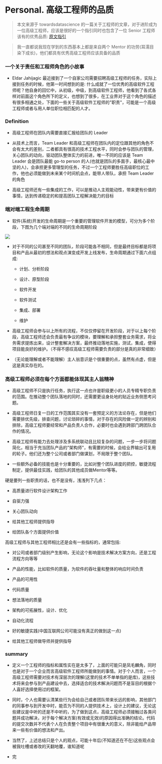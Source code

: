 # Personal. 高级工程师的品质

> 本文来源于 towardsdatascience 的一篇关于工程师的文章，对于进阶成为一位高级工程师，应该是很好的一个指引同时也包含了一位 Senior 工程师该有的优秀品质: [原文指引](https://towardsdatascience.com/responsibilities-of-a-senior-software-engineer-e30d3989610)

> 我一直都说我现在学到的东西基本上都是来自两个 Mentor 的功劳(耳濡目染下成长)，他们都具有优秀高级工程师应该具备的品质

### 一个关于责任和工程师角色的小故事

- Eldar Jahijagic 最近接到了一个自家公司需要招聘高级工程师的任务，实际上接到任务的时候，他第一时间想到的是: 什么成就了一位优秀的高级软件工程师呢？他自身的回忆中，从初级，中级，到高级软件工程师，他看到了各式各样对前面这个角色所下的定义，也想到了很多，在工业界对于这个角色的描述有很多相通之处，下面的一些关于高级软件工程师的"职责"，可能是一个高级工程师或者与用人单位职位相匹配的人才。

### Definition

- 高级工程师在团队内需要直接汇报给团队的 Leader

- 从技术上而言，Team Leader 和高级工程师在团队内的定位跟其他的角色不会有太大的差别，二者都具有很高的技术工程水平，同时会参与团队的管理，关心团队的动向，驱动团队整体实力的前进，唯一不同的应该是 Team Leader 会是团队最能 go-to person 的人(也就是团队的多面手，最核心最中坚的人)，会承担更多管理型的任务，不过一个工程师要胜任高级职位的工作，他也必须能做到未来某个时间机会点，能带人带队，承担 Team Leader 的角色

- 高级工程师还有一些集成的工作，可以是推动人主观能动性，带来更有价值的事情，达到传递稳定的和提高团队工程解决能力的目标

### 端对端工程生命周期

- 软件(系统)开发的生命周期是一个重要的管理软件开发的模型，可分为多个阶段，下图为几个端对端的不同的生命周期阶段 

![](https://raw.githubusercontent.com/Trojan0523/weekly_notes/main/image/development-life-cycel.png)

- 对于不同的公司甚至不同的团队，阶段可能各不相同，但是最终目标都是将项目和产品从最初的想法和观点演变成开发上线发布，生命周期通过下面六点组成:
  
  - 计划、分析阶段
  
  - 设计、原型阶段
  
  - 软件开发
  
  - 软件测试
  
  - 集成、部署
  
  - 维护

- 高级工程师会参与以上所有的流程，不仅仅停留在开发阶段，对于以上每个阶段，高级工程师还会负责最有争议的模块，要理解和承担整套业务需求，将业务需求提炼出来，设计整套解决方案，最终推动落地实施，测试，集成，使得项目能良好的维护。（不得不感叹高级工程师需要负责的部分是真的非常细致）

- （无论能理解或者不能理解）主人翁意识是个很重要的点，虽然有点虚，但是这是真实存在的。



### 高级工程师必须在每个方面都能体现其主人翁精神

- 高级工程师不只是执行任务，执行这一点也许是职级更小的人员专精专职负责的范围。在推动整个团队落地的同时，还需要更设身处地的贴近业务侧思考问题。

- 高级工程师日复一日的工作范围其实没有一套预定义的方法论存在，但是他们需要排优先级，排查问题，讨论琐碎的事情，对于存在的风险做一定的辨别和排除，高级工程师要经常和产品负责人合作，必要时也会遇到跨部门跨团队合作的情况。

-  高级工程师有能力去处理涉及多系统联动且比较复杂的问题，一步一步将问题简化，相当于充当团队产品的"架构师"，有需要的时候，会给业界输出可复用的轮子。他们还为整个公司或者部门做谋划，不局限于整个团队。

- 一些额外必备的技能也是十分重要的，比如对整个团队进度的把控，敏捷流程制定，提供最佳实践，给团队的其他成员做Mentor等等。



硬是要列一些职责的话，也不是没有，浅浅列下几点：

- 高质量进行软件设计架构工作

- 自驱力强

- 关心团队动向

- 给其他工程师提供指导

- 给团队各个方面提供价值



高级工程师与其他工程师相比还是会有一些指标的，通常包括:

- 对公司或者部门级别产生影响，无论这个影响是技术解决方案方向，还是工程流程方向等等

- 产品的性能，比如软件的质量，为软件的吞吐量和整体的响应时间负责

- 产品的可用性

- 代码质量

- 想法落地的质量

- 架构的可拓展性，设计、优化

- 自动化流程

- 好的敏捷实践(中国互联网公司可能没有真正的做到这一点)

- 给其他工程师做导师并提供指导



### summary

- 定义一个工程师的指标和属性实在是太多了，上面的可能只是凤毛麟角，同时也是对于一个企业而言高级软件工程师所能做到的事情。对于个人而言，一个高级工程师需要对技术有深层次的理解(这里的技术不单单指的是库)，这些技术将来会参与到产品建设中去，选择适合的技术解决问题而不是盲目的根据个人喜好选择使用过的框架。

- 同时，个人也需要认清某些行为会给自己或者团队带来长远的影响，其他部门的同事参与到开发中时，能否为不同的人提供技术上，设计上的建议，无论这些建议是中听的还是不中听的，为了做到这点，高级工程师必须接触过各类问题并成功解决，对于每个解决方案(有效或无效)的原因得出准确的结论。代码的提交次数并不代表个人在负责整个项目中有很重大的意义，除非能给产品带来一些有价值的想法和产出。

- 当然了，上述总结只是个人的观点，可能十年后(不知道还在不在)这些观点会被我吐槽或者改的天翻地覆，谁知道呢

- 完
